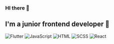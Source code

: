 ### HI there 👋

<!--
**q2tt/q2tt** is a ✨ _special_ ✨ repository because its `README.md` (this file) appears on your GitHub profile.

Here are some ideas to get you started:

- 🔭 I’m currently working on ...
- 🌱 I’m currently learning ...
- 👯 I’m looking to collaborate on ...
- 🤔 I’m looking for help with ...
- 💬 Ask me about ...
- 📫 How to reach me: ...
- 😄 Pronouns: ...
- ⚡ Fun fact: ...
-->


## I'm a junior frontend developer 👋

![Flutter](https://img.shields.io/badge/-Flutter-5d82d8?style=for-the-badge&logo=appveyor&logoColor=47C5FB)
![JavaScript](https://img.shields.io/badge/-JavaScript-5d82d8?style=for-the-badge&logo=appveyor&logoColor=47C5FB)
![HTML](https://img.shields.io/badge/-HTML-5d82d8?style=for-the-badge&logo=appveyor&logoColor=47C5FB)
![SCSS](https://img.shields.io/badge/-SCSS-5d82d8?style=for-the-badge&logo=appveyor&logoColor=47C5FB)
![React](https://img.shields.io/badge/-React-5d82d8?style=for-the-badge&logo=appveyor&logoColor=47C5FB)